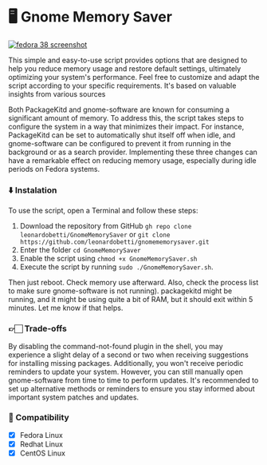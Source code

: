 # 🖥 Gnome Memory Saver

[![fedora 38 screenshot](https://news.itsfoss.com/content/images/2023/02/fedora-38.jpg)](https://news.itsfoss.com/content/images/2023/02/fedora-38.jpg)  

This simple and easy-to-use script provides options that are designed to help you reduce memory usage and restore default settings, ultimately optimizing your system's performance. Feel free to customize and adapt the script according to your specific requirements. It's based on valuable insights from various sources

Both PackageKitd and gnome-software are known for consuming a significant amount of memory. To address this, the script takes steps to configure the system in a way that minimizes their impact. For instance, PackageKitd can be set to automatically shut itself off when idle, and gnome-software can be configured to prevent it from running in the background or as a search provider. Implementing these three changes can have a remarkable effect on reducing memory usage, especially during idle periods on Fedora systems.

### ⬇️ Instalation
To use the script, open a Terminal and follow these steps:
1. Download the repository from GitHub `gh repo clone leonardobetti/GnomeMemorySaver` or `git clone https://github.com/leonardobetti/gnomememorysaver.git`
3. Enter the folder `cd GnomeMemorySaver`
4. Enable the script using `chmod +x GnomeMemorySaver.sh`
5. Execute the script by running `sudo ./GnomeMemorySaver.sh`.


Then just reboot. Check memory use afterward. Also, check the process list to make sure gnome-software is not running). packagekitd might be running, and it might be using quite a bit of RAM, but it should exit within 5 minutes. Let me know if that helps.

### 👉🏻 Trade-offs 
By disabling the command-not-found plugin in the shell, you may experience a slight delay of a second or two when receiving suggestions for installing missing packages. Additionally, you won't receive periodic reminders to update your system. However, you can still manually open gnome-software from time to time to perform updates. It's recommended to set up alternative methods or reminders to ensure you stay informed about important system patches and updates.

### 🔧 Compatibility
- [x] Fedora Linux
- [x] Redhat Linux
- [x] CentOS Linux
